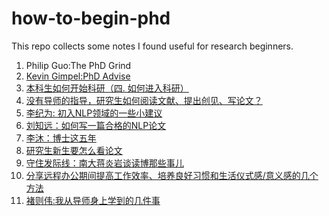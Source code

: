 # how-to-begin-phd

This repo collects some notes I found useful for research beginners. 

1. Philip Guo:The PhD Grind
2. [Kevin Gimpel:PhD Advise](https://home.ttic.edu/~kgimpel/etc/phd-advice.pdf)
3. [本科生如何开始科研（四. 如何进入科研）](https://zhuanlan.zhihu.com/p/40178338)
4. [没有导师的指导，研究生如何阅读文献、提出创见、写论文？](https://www.zhihu.com/question/23647187/answer/568803695)
5. [李纪为: 初入NLP领域的一些小建议](https://zhuanlan.zhihu.com/p/59184256)
6. [刘知远：如何写一篇合格的NLP论文](https://www.jiqizhixin.com/articles/19031101)
7. [李沐：博士这五年](https://zhuanlan.zhihu.com/p/25099638)
8. [研究生新生要怎么看论文](https://www.zhihu.com/question/304334959/answer/576588856)
9. [守住发际线：南大蒋炎岩谈读博那些事儿](https://mp.weixin.qq.com/s/S2JqnglvLP5-dpPmU-BNZA)
10. [分享远程办公期间提高工作效率、培养良好习惯和生活仪式感/意义感的几个方法](https://www.1point3acres.com/bbs/thread-664370-1-1.html)
11. [褚则伟:我从导师身上学到的几件事](https://zhuanlan.zhihu.com/p/242592577)



